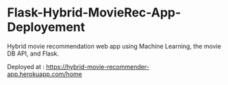 # Flask-Hybrid-MovieRec-App-Deployement
Hybrid movie recommendation web app using Machine Learning, the movie DB API, and Flask.

Deployed at : https://hybrid-movie-recommender-app.herokuapp.com/home
